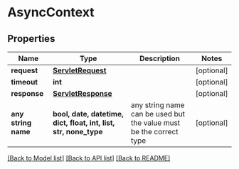 # AsyncContext


## Properties
Name | Type | Description | Notes
------------ | ------------- | ------------- | -------------
**request** | [**ServletRequest**](ServletRequest.md) |  | [optional] 
**timeout** | **int** |  | [optional] 
**response** | [**ServletResponse**](ServletResponse.md) |  | [optional] 
**any string name** | **bool, date, datetime, dict, float, int, list, str, none_type** | any string name can be used but the value must be the correct type | [optional]

[[Back to Model list]](../README.md#documentation-for-models) [[Back to API list]](../README.md#documentation-for-api-endpoints) [[Back to README]](../README.md)



